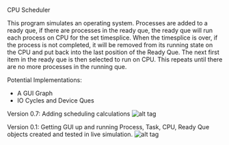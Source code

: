 CPU Scheduler

This program simulates an operating system. Processes are added to a ready que, if there are processes in the ready que, the ready que will run each process on CPU for the set timesplice. When the timesplice is over, if the process is not completed, it will be removed from its running state on the CPU and put back into the last position of the Ready Que. The next first item in the ready que is then selected to run on CPU. This repeats until there are no more processes in the running que.

Potential Implementations:
- A GUI Graph
- IO Cycles and Device Ques

Version 0.7: Adding scheduling calculations
![alt tag](https://image.ibb.co/mOtSHc/CPUSched.png)

Version 0.1: Getting GUI up and running
             Process, Task, CPU, Ready Que objects created and
             tested in live simulation.
![alt tag](hhttps://image.ibb.co/iun9Vx/CPUSched2.png)
